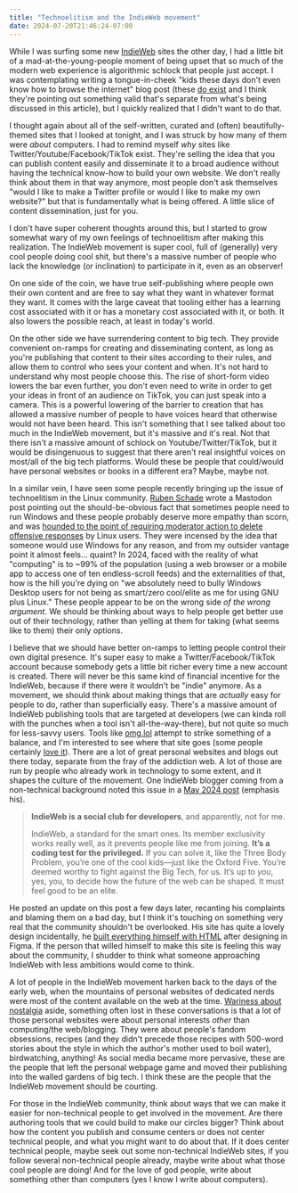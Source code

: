 ```yaml
---
title: "Technoelitism and the IndieWeb movement"
date: 2024-07-20T21:46:24-07:00
---
```


While I was surfing some new [IndieWeb](https://indieweb.org) sites the other day, I had a little bit of a mad-at-the-young-people moment of being upset that so much of the modern web experience is algorithmic schlock that people just accept. I was contemplating writing a tongue-in-cheek "kids these days don't even know how to browse the internet" blog post (these [do exist](https://pj.bearblog.dev/a-rant-on-americas-youth/) and I think they're pointing out something valid that's separate from what's being discussed in this article), but I quickly realized that I didn't want to do that.

I thought again about all of the self-written, curated and (often) beautifully-themed sites that I looked at tonight, and I was struck by how many of them were _about_ computers. I had to remind myself _why_ sites like Twitter/Youtube/Facebook/TikTok exist. They're selling the idea that you can publish content easily and disseminate it to a broad audience without having the technical know-how to build your own website. We don't really think about them in that way anymore, most people don't ask themselves "would I like to make a Twitter profile or would I like to make my own website?" but that is fundamentally what is being offered. A little slice of content dissemination, just for you.

I don't have super coherent thoughts around this, but I started to grow somewhat wary of my own feelings of technoelitism after making this realization. The IndieWeb movement is super cool, full of (generally) very cool people doing cool shit, but there's a massive number of people who lack the knowledge (or inclination) to participate in it, even as an observer!

On one side of the coin, we have true self-publishing where people own their own content and are free to say what they want in whatever format they want. It comes with the large caveat that tooling either has a learning cost associated with it or has a monetary cost associated with it, or both. It also lowers the possible reach, at least in today's world.

On the other side we have surrendering content to big tech. They provide convenient on-ramps for creating and disseminating content, as long as you're publishing that content to their sites according to their rules, and allow them to control who sees your content and when. It's not hard to understand why most people choose this. The rise of short-form video lowers the bar even further, you don't even need to write in order to get your ideas in front of an audience on TikTok, you can just speak into a camera. This is a powerful lowering of the barrier to creation that has allowed a massive number of people to have voices heard that otherwise would not have been heard. This isn't something that I see talked about too much in the IndieWeb movement, but it's massive and it's real. Not that there isn't a massive amount of schlock on Youtube/Twitter/TikTok, but it would be disingenuous to suggest that there aren't real insightful voices on most/all of the big tech platforms. Would these be people that could/would have personal websites or books in a different era? Maybe, maybe not.

In a similar vein, I have seen some people recently bringing up the issue of technoelitism in the Linux community. [Ruben Schade](https://rubenerd.com) wrote a Mastodon post pointing out the should-be-obvious fact that sometimes people need to run Windows and these people probably deserve more empathy than scorn, and was [hounded to the point of requiring moderator action to delete offensive responses](https://kevquirk.com/blog/linux-elitism-again) by Linux users. They were incensed by the idea that someone would use Windows for any reason, and from my outsider vantage point it almost feels... quaint? In 2024, faced with the reality of what "computing" is to ~99% of the population (using a web browser or a mobile app to access one of ten endless-scroll feeds) and the externalities of that, how is the hill you're dying on "we absolutely need to bully Windows Desktop users for not being as smart/zero cool/elite as me for using GNU plus Linux." These people appear to be on the wrong side _of the wrong argument_. We should be thinking about ways to help people get better use out of their technology, rather than yelling at them for taking (what seems like to them) their only options.

I believe that we should have better on-ramps to letting people control their own digital presence. It's super easy to make a Twitter/Facebook/TikTok account because somebody gets a little bit richer every time a new account is created. There will never be this same kind of financial incentive for the IndieWeb, because if there were it wouldn't be "indie" anymore. As a movement, we should think about making things that are _actually_ easy for people to do, rather than superficially easy. There's a massive amount of IndieWeb publishing tools that are targeted at developers (we can kinda roll with the punches when a tool isn't all-the-way-there), but not quite so much for less-savvy users. Tools like [omg.lol](https://home.omg.lol) attempt to strike something of a balance, and I'm interested to see where that site goes (some people certainly [love it](https://weblog.anniegreens.lol/2024/01/a-love-letter-to-omg-lol)). There are a lot of great personal websites and blogs out there today, separate from the fray of the addiction web. A lot of those are run by people who already work in technology to some extent, and it shapes the culture of the movement. One IndieWeb blogger coming from a non-technical background noted this issue in a [May 2024 post](https://so1o.xyz/blog/3-body-problem) (emphasis his).

> **IndieWeb is a social club for developers**, and apparently, not for me.
>
> IndieWeb, a standard for the smart ones. Its member exclusivity works really well, as it prevents people like me from joining. **It’s a coding test for the privileged.** If you can solve it, like the Three Body Problem, you’re one of the cool kids—just like the Oxford Five. You’re deemed worthy to fight against the Big Tech, for us. It’s up to *you*, yes, you, to decide how the future of the web can be shaped. It must feel good to be an elite.

He posted an update on this post a few days later, recanting his complaints and blaming them on a bad day, but I think it's touching on something very real that the community shouldn't be overlooked. His site has quite a lovely design incidentally, he [built everything himself with HTML](https://so1o.xyz/colophon) after designing in Figma. If the person that willed himself to make this site is feeling this way about the community, I shudder to think what someone approaching IndieWeb with less ambitions would come to think.

A lot of people in the IndieWeb movement harken back to the days of the early web, when the mountains of personal websites of dedicated nerds were most of the content available on the web at the time. [Wariness about nostalgia](https://antientro.pics/retro/criticism/2024/05/05/sick-of-old-computers) aside, something often lost in these conversations is that a lot of those personal websites were about personal interests _other_ than computing/the web/blogging. They were about people's fandom obsessions, recipes (and they didn't precede those recipes with 500-word stories about the style in which the author's mother used to boil water), birdwatching, anything! As social media became more pervasive, these are the people that left the personal webpage game and moved their publishing into the walled gardens of big tech. I think these are the people that the IndieWeb movement should be courting.

For those in the IndieWeb community, think about ways that we can make it easier for non-technical people to get involved in the movement. Are there authoring tools that we could build to make our circles bigger? Think about how the content you publish and consume centers or does not center technical people, and what you might want to do about that. If it does center technical people, maybe seek out some non-technical IndieWeb sites, if you follow several non-technical people already, maybe write about what those cool people are doing! And for the love of god people, write about something other than computers (yes I know I write about computers).
